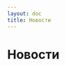 ```yaml
---
layout: doc
title: Новости
---
```




# Новости

<script setup>
import NewsList from '../components/NewsList.vue'
</script>

<NewsList />
